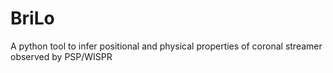 # BriLo
A python tool to infer positional and physical properties of coronal streamer observed by PSP/WISPR
